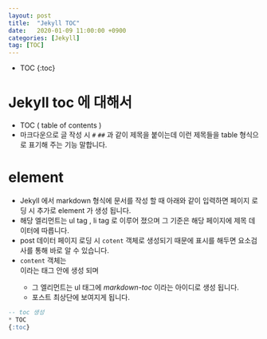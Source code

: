 ```yaml
---
layout: post
title:  "Jekyll TOC"
date:   2020-01-09 11:00:00 +0900
categories: [Jekyll]
tag: [TOC]
---
```


* TOC
{:toc}

# Jekyll toc 에 대해서

* TOC ( table of contents ) 
* 마크다운으로 글 작성 시 `#` `##` 과 같이 제목을 붙이는데 이런 제목들을 table 형식으로 표기해 주는 기능 말합니다.

# element

* Jekyll 에서 markdown 형식에 문서를 작성 할 때 아래와 같이 입력하면 페이지 로딩 시 추가로 element 가 생성 됩니다.
* 해당 엘리먼트는 ul tag , li tag 로 이루어 졌으며 그 기준은 해당 페이지에 제목 데이터에 따릅니다. 
* post 데이터 페이지 로딩 시 `cotent` 객체로 생성되기 때문에 표시를 해두면 요소검사를 통해 바로 알 수 있습니다.
* `content` 객체는 *<article>* 이라는 태그 안에 생성 되며 
    * 그 엘리먼트는 ul 태그에 *markdown-toc* 이라는 아이디로 생성 됩니다.
    * 포스트 최상단에 보여지게 됩니다.

```sql
-- toc 생성
* TOC
{:toc}
```

